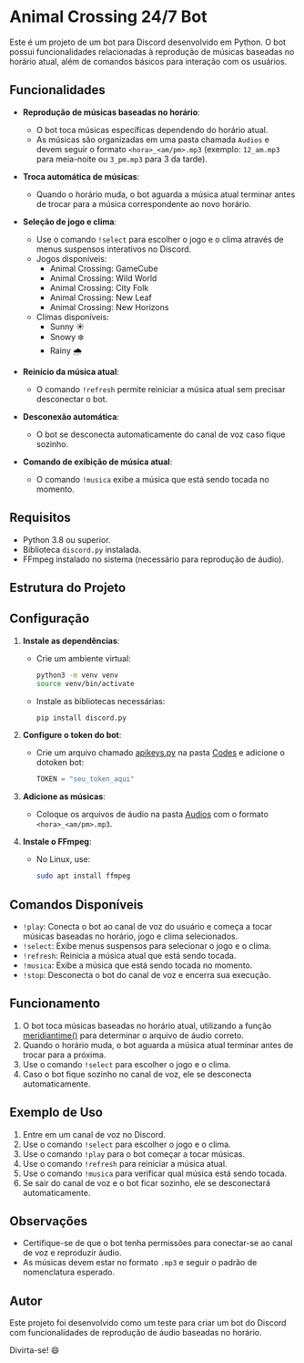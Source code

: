 # Animal Crossing 24/7 Bot

Este é um projeto de um bot para Discord desenvolvido em Python. O bot possui funcionalidades relacionadas à reprodução de músicas baseadas no horário atual, além de comandos básicos para interação com os usuários.

## Funcionalidades

- **Reprodução de músicas baseadas no horário**:
  - O bot toca músicas específicas dependendo do horário atual.
  - As músicas são organizadas em uma pasta chamada `Audios` e devem seguir o formato `<hora>_<am/pm>.mp3` (exemplo: `12_am.mp3` para meia-noite ou `3_pm.mp3` para 3 da tarde).

- **Troca automática de músicas**:
  - Quando o horário muda, o bot aguarda a música atual terminar antes de trocar para a música correspondente ao novo horário.

- **Seleção de jogo e clima**:
  - Use o comando `!select` para escolher o jogo e o clima através de menus suspensos interativos no Discord.
  - Jogos disponíveis:
    - Animal Crossing: GameCube
    - Animal Crossing: Wild World
    - Animal Crossing: City Folk
    - Animal Crossing: New Leaf
    - Animal Crossing: New Horizons
  - Climas disponíveis:
    - Sunny ☀️
    - Snowy ❄️
    - Rainy 🌧️

- **Reinício da música atual**:
  - O comando `!refresh` permite reiniciar a música atual sem precisar desconectar o bot.

- **Desconexão automática**:
  - O bot se desconecta automaticamente do canal de voz caso fique sozinho.

- **Comando de exibição de música atual**:
  - O comando `!musica` exibe a música que está sendo tocada no momento.

## Requisitos

- Python 3.8 ou superior.
- Biblioteca `discord.py` instalada.
- FFmpeg instalado no sistema (necessário para reprodução de áudio).

## Estrutura do Projeto

## Configuração

1. **Instale as dependências**:
   - Crie um ambiente virtual:
     ```bash
     python3 -m venv venv
     source venv/bin/activate
     ```
   - Instale as bibliotecas necessárias:
     ```bash
     pip install discord.py
     ```

2. **Configure o token do bot**:
   - Crie um arquivo chamado [apikeys.py](http://_vscodecontentref_/7) na pasta [Codes](http://_vscodecontentref_/8) e adicione o  dotoken bot:
     ```python
     TOKEN = "seu_token_aqui"
     ```

3. **Adicione as músicas**:
   - Coloque os arquivos de áudio na pasta [Audios](http://_vscodecontentref_/9) com o formato `<hora>_<am/pm>.mp3`.

4. **Instale o FFmpeg**:
   - No Linux, use:
     ```bash
     sudo apt install ffmpeg
     ```

## Comandos Disponíveis

- `!play`: Conecta o bot ao canal de voz do usuário e começa a tocar músicas baseadas no horário, jogo e clima selecionados.
- `!select`: Exibe menus suspensos para selecionar o jogo e o clima.
- `!refresh`: Reinicia a música atual que está sendo tocada.
- `!musica`: Exibe a música que está sendo tocada no momento.
- `!stop`: Desconecta o bot do canal de voz e encerra sua execução.

## Funcionamento

1. O bot toca músicas baseadas no horário atual, utilizando a função [meridiantime()](http://_vscodecontentref_/10) para determinar o arquivo de áudio correto.
2. Quando o horário muda, o bot aguarda a música atual terminar antes de trocar para a próxima.
3. Use o comando `!select` para escolher o jogo e o clima.
4. Caso o bot fique sozinho no canal de voz, ele se desconecta automaticamente.

## Exemplo de Uso

1. Entre em um canal de voz no Discord.
2. Use o comando `!select` para escolher o jogo e o clima.
3. Use o comando `!play` para o bot começar a tocar músicas.
4. Use o comando `!refresh` para reiniciar a música atual.
5. Use o comando `!musica` para verificar qual música está sendo tocada.
6. Se sair do canal de voz e o bot ficar sozinho, ele se desconectará automaticamente.

## Observações

- Certifique-se de que o bot tenha permissões para conectar-se ao canal de voz e reproduzir áudio.
- As músicas devem estar no formato `.mp3` e seguir o padrão de nomenclatura esperado.

## Autor

Este projeto foi desenvolvido como um teste para criar um bot do Discord com funcionalidades de reprodução de áudio baseadas no horário.

Divirta-se! 😄
